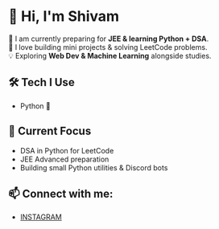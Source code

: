 # 👋 Hi, I'm Shivam

🎯 I am currently preparing for **JEE & learning Python + DSA**.  
🚀 I love building mini projects & solving LeetCode problems.  
💡 Exploring **Web Dev & Machine Learning** alongside studies.

## 🛠️ Tech I Use
- Python 🐍

## 🚀 Current Focus
- DSA in Python for LeetCode
- JEE Advanced preparation
- Building small Python utilities & Discord bots



## 📫 Connect with me:
- [INSTAGRAM](shivam_gupta_7709)
